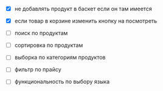 - [x] не добавлять продукт в баскет если он там имеется
- [x] если товар в корзине изменить кнопку на посмотреть 

- [ ] поиск по продуктам
- [ ] сортировка по продуктам
- [ ] выборка по категориям продуктов
- [ ] фильтр по прайсу

- [ ] функциональность по выбору языка
